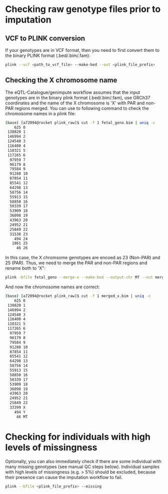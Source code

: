 
# Checking raw genotype files prior to imputation

## VCF to PLINK conversion

If your genotypes are in VCF format, then you need to first convert them to the binary PLINK format (.bed/.bim/.fam):

```bash
plink --vcf <path_to_vcf_file> --make-bed --out <plink_file_prefix>

```

## Checking the X chromosome name

The eQTL-Catalogue/genimpute workflow assumes that the input genotypes are in the binary plink format (.bed/.bim/.fam),
use GRCh37 coordinates and the name of the X chromosome is 'X' with PAR and non-PAR regions merged. You can use to following command to check the chromosome names in a plink file:

```bash
(base) [a72094@rocket plink_raw]$ cut -f 1 fetal_geno.bim | uniq -c
    625 0
 138820 1
 146994 2
 124540 3
 116400 4
 110321 5
 117265 6
  97959 7
  96179 8
  79584 9
  91288 10
  87854 11
  85541 12
  64298 13
  58756 14
  55913 15
  58850 16
  50339 17
  53909 18
  36098 19
  43963 20
  24952 21
  25849 22
  31538 23
    494 24
   1861 25
     46 26
```

In this case, the X chromsome genotypes are encoed as 23 (Non-PAR) and 25 (PAR). Thus, we need to merge the PAR and non-PAR regions and rename both to 'X":

```bash
plink -bfile fetal_geno --merge-x --make-bed --output-chr MT --out merged_x
```

And now the chromosome names are correct:

```bash
(base) [a72094@rocket plink_raw]$ cut -f 1 merged_x.bim | uniq -c
    625 0
 138820 1
 146994 2
 124540 3
 116400 4
 110321 5
 117265 6
  97959 7
  96179 8
  79584 9
  91288 10
  87854 11
  85541 12
  64298 13
  58756 14
  55913 15
  58850 16
  50339 17
  53909 18
  36098 19
  43963 20
  24952 21
  25849 22
  33399 X
    494 Y
     46 MT
```

# Checking for individuals with high levels of missingness

Optionally, you can also immediately check if there are some individual with many missing genotypes (see manual QC steps below). Individual samples with high levels of missingness (e.g. > 5%) should be excluded, because their presence can cause the imputation workflow to fail.

```bash
plink --bfile <plink_file_prefix> --missing
```
